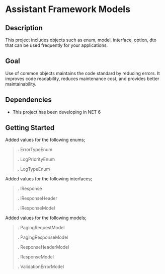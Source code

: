 # Assistant Framework Models

## Description

This project includes objects such as enum, model, interface, option, dto that can be used frequently for your applications.

## Goal

Use of common objects maintains the code standard by reducing errors. It improves code readability, reduces maintenance cost, and provides better maintainability.

## Dependencies

* This project has been developing in NET 6

## Getting Started

Added values for the following enums;
> . ErrorTypeEnum
>
> . LogPriorityEnum
>
> . LogTypeEnum

Added values for the following interfaces;
> . IResponse
> 
> . IResponseHeader
> 
> . IResponseModel

Added values for the following models;
> . PagingRequestModel
> 
> . PagingResponseModel
> 
> . ResponseHeaderModel
> 
> . ResponseModel
> 
> . ValidationErrorModel
